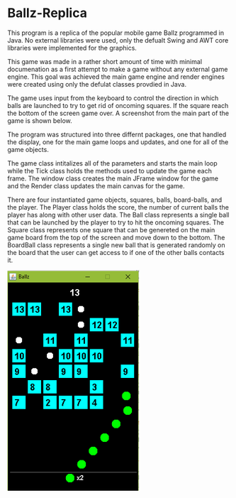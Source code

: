 # Ballz-Replica

This program is a replica of the popular mobile game Ballz programmed in Java. No external libraries were used, only the defualt Swing and AWT core libraries were implemented for the graphics. 

This game was made in a rather short amount of time with minimal documenation as a first attempt to make a game without any external game engine. This goal was achieved the main game engine and render engines were created using only the defulat classes provdied in Java. 

The game uses input from the keyboard to control the direction in which balls are launched to try to get rid of oncoming squares. If the square reach the bottom of the screen game over. A screenshot from the main part of the game is shown below.

The program was structured into three differnt packages, one that handled the display, one for the main game loops and updates, and one for all of the game objects. 

The game class intitalizes all of the parameters and starts the main loop while the Tick class holds the methods used to update the game each frame. The window class creates the main JFrame window for the game and the Render class updates the main canvas for the game.

There are four instantiated game objects, squares, balls, board-balls, and the player. The Player class holds the score, the number of current balls the player has along with other user data. The Ball class represents a single ball that can be launched by the player to try to hit the oncoming squares. The Square class represents one square that can be genereted on the main game board from the top of the screen and move down to the bottom. The BoardBall class represents a single new ball that is generated randomly on the board that the user can get access to if one of the other balls contacts it. 

![alt text](https://github.com/BenDaMan88/Ballz-Replica/blob/master/Game_Screen.PNG)
